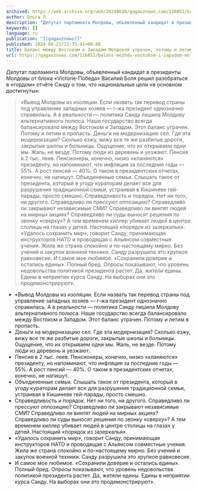```yaml
---
archived: https://web.archive.org/web/20240630/gagauznews.com/116852/balans-mezhdu-vostokom-i-zapadom-moldovoj-utrachen-potomu-i-letim-v-propast-bolya.html
author: Ольга Л.
description: "Депутат парламента Молдовы, объявленный кандидат в президенты Молдовы от блока «Victorie-Победа» Василий Боля решил разобраться в «гордом» отчёте Санду о том, что национальные цели «в основном достигнуты»: «Вывод Молдовы из изоляции. Если назвать так перевод страны под управление западных хозяев — г-жа президент однозначно справилась. А в реальности — политика Санду лишила Молдову альтернативного полюса. Наше государство всегда балансировало между Востоком и Западом. Этот баланс утрачен. Потому и летим в пропасть. Деньги на модернизацию сел. Где эта модернизация? Сколько езжу, вижу все те же разбитые дороги, закрытые школы и больницы. Ощущение, что их открываем одни мы. Жаль, не везде. Потому […]"
keywords: []
language: ru
publication: "[[gagauznews]]"
published: 2024-08-21T12:35:41+00:00
title: Баланс между Востоком и Западом Молдовой утрачен, потому и летим в пропасть - Боля
url: https://gagauznews.com/116852/balans-mezhdu-vostokom-i-zapadom-moldovoj-utrachen-potomu-i-letim-v-propast-bolya.html
---
```


Депутат парламента Молдовы, объявленный кандидат в президенты Молдовы от блока «Victorie-Победа» Василий Боля решил разобраться в «гордом» отчёте Санду о том, что национальные цели «в основном достигнуты»:

> «Вывод Молдовы из изоляции. Если назвать так перевод страны под управление западных хозяев — г-жа президент однозначно справилась. А в реальности — политика Санду лишила Молдову альтернативного полюса. Наше государство всегда балансировало между Востоком и Западом. Этот баланс утрачен. Потому и летим в пропасть.
> Деньги на модернизацию сел. Где эта модернизация? Сколько езжу, вижу все те же разбитые дороги, закрытые школы и больницы. Ощущение, что их открываем одни мы. Жаль, не везде. Потому люди из деревень и уезжают.
> Пенсия в 2 тыс. леев. Пенсионеры, конечно, низко «кланяются» президенту, но напоминают, что инфляция за последние годы — 55%. А рост пенсий — 40%. О таком в президентских отчетах, конечно, не напишут.
> Объединенные семьи. Слышать такое от президента, который в угоду кураторам делает все для разрушения традиционной семьи, устраивая в Кишиневе гей-парады, просто смешно.
> Справедливость и порядок. Нет ни того, ни другого. Справедливо ли прессуют оппозицию? Справедливо ли закрывают независимые СМИ? Справедливо ли винтят людей на мирных акциях? Справедливо ли суды выносят решения по звонку «сверху»? А тем временем киллер убивает людей в центре столицы на глазах у детей. Настоящий «порядок из зазеркалья».
> «Удалось сохранить мир», говорит Санду, принимающая инструкторов НАТО и проводящая с Альянсом совместные учения. Жила же страна спокойно и по-настоящему мирно. Без учений и закупок военной техники. Санду разрушила это хрупкое равновесие.
> И самое мое любимое. «Сохранили доверие и остались едины». Полный бред. Опросы показывают, что уровень недовольства политикой президента растет. Да, жители едины. Едины в неприятии курса Санду. На выборах они это продемонстрируют».

* «Вывод Молдовы из изоляции. Если назвать так перевод страны под управление западных хозяев — г-жа президент однозначно справилась. А в реальности — политика Санду лишила Молдову альтернативного полюса. Наше государство всегда балансировало между Востоком и Западом. Этот баланс утрачен. Потому и летим в пропасть.
* Деньги на модернизацию сел. Где эта модернизация? Сколько езжу, вижу все те же разбитые дороги, закрытые школы и больницы. Ощущение, что их открываем одни мы. Жаль, не везде. Потому люди из деревень и уезжают.
* Пенсия в 2 тыс. леев. Пенсионеры, конечно, низко «кланяются» президенту, но напоминают, что инфляция за последние годы — 55%. А рост пенсий — 40%. О таком в президентских отчетах, конечно, не напишут.
* Объединенные семьи. Слышать такое от президента, который в угоду кураторам делает все для разрушения традиционной семьи, устраивая в Кишиневе гей-парады, просто смешно.
* Справедливость и порядок. Нет ни того, ни другого. Справедливо ли прессуют оппозицию? Справедливо ли закрывают независимые СМИ? Справедливо ли винтят людей на мирных акциях? Справедливо ли суды выносят решения по звонку «сверху»? А тем временем киллер убивает людей в центре столицы на глазах у детей. Настоящий «порядок из зазеркалья».
* «Удалось сохранить мир», говорит Санду, принимающая инструкторов НАТО и проводящая с Альянсом совместные учения. Жила же страна спокойно и по-настоящему мирно. Без учений и закупок военной техники. Санду разрушила это хрупкое равновесие.
* И самое мое любимое. «Сохранили доверие и остались едины». Полный бред. Опросы показывают, что уровень недовольства политикой президента растет. Да, жители едины. Едины в неприятии курса Санду. На выборах они это продемонстрируют».